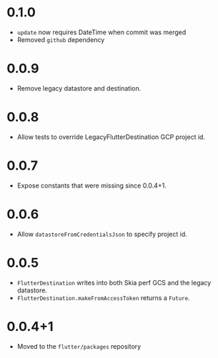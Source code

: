 # 0.1.0

- `update` now requires DateTime when commit was merged
- Removed `github` dependency

# 0.0.9

- Remove legacy datastore and destination.

# 0.0.8

- Allow tests to override LegacyFlutterDestination GCP project id.

# 0.0.7

- Expose constants that were missing since 0.0.4+1.

# 0.0.6

- Allow `datastoreFromCredentialsJson` to specify project id.

# 0.0.5

- `FlutterDestination` writes into both Skia perf GCS and the legacy datastore.
- `FlutterDestination.makeFromAccessToken` returns a `Future`.

# 0.0.4+1

- Moved to the `flutter/packages` repository
